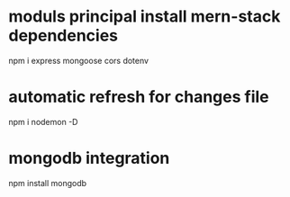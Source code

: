 # moduls principal install mern-stack dependencies
  npm i express mongoose cors dotenv

# automatic refresh for changes file
  npm i nodemon -D   <!-- -D for Development -->

# mongodb integration
  npm install mongodb